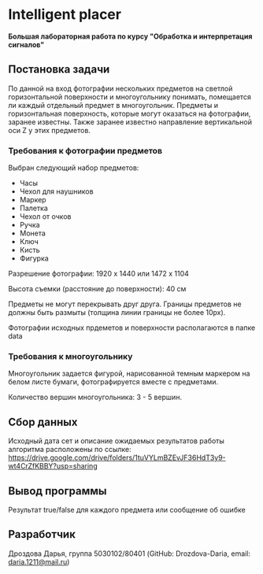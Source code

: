 # Intelligent placer #

**Большая лабораторная работа по курсу "Обработка и интерпретация сигналов"**

## Постановка задачи ##

По данной на вход фотографии нескольких предметов на светлой горизонтальной поверхности и многоугольнику понимать, помещается ли каждый отдельный предмет в многоугольник. Предметы и горизонтальная поверхность, которые могут оказаться на фотографии, заранее известны. Также заранее известно направление вертикальной оси Z у этих предметов.

### Требования к фотографии предметов ###

Выбран следующий набор предметов:

+ Часы
+ Чехол для наушников
+ Маркер
+ Палетка
+ Чехол от очков
+ Ручка
+ Монета
+ Ключ
+ Кисть
+ Фигурка

Разрешение фотографии: 1920 х 1440 или 1472 х 1104

Высота съемки (расстояние до поверхности): 40 см

Предметы не могут перекрывать друг друга. Границы предметов не должны быть размыты (толщина линии границы не более 10px).

Фотографии исходных прдеметов и поверхности располагаются в папке data

### Требования к многоугольнику ###

Многоугольник задается фигурой, нарисованной темным маркером на белом листе бумаги, фотографируется вместе с предметами. 

Количество вершин многоугольника: 3 - 5 вершин.

## Сбор данных ##

Исходный дата сет и описание ожидаемых результатов работы алгоритма расположены по ссылке: https://drive.google.com/drive/folders/1tuVYLmBZEvJF36HdT3y9-wt4CrZfKBBY?usp=sharing

## Вывод программы ##

Результат true/false для каждого предмета или сообщение об ошибке

## Разработчик ##

Дроздова Дарья, группа 5030102/80401 (GitHub: Drozdova-Daria, email: daria.1211@mail.ru)
